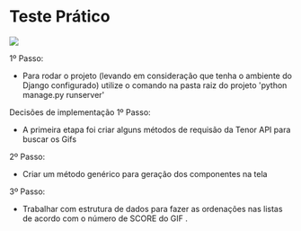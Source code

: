 # Teste Prático

![](https://tenor.com/view/khacker-on-pay-load-gif-15982849)

1º Passo:
- Para rodar o projeto (levando em consideração que tenha o ambiente do Django configurado) utilize o comando na pasta raiz do projeto 'python manage.py runserver'

Decisões de implementação
1º Passo:
- A primeira etapa foi criar alguns métodos de requisão da Tenor API para buscar os Gifs

2º Passo:
- Criar um método genérico para geração dos componentes na tela

3º Passo:
- Trabalhar com estrutura de dados para fazer as ordenações nas listas de acordo com o número de SCORE do GIF
.
